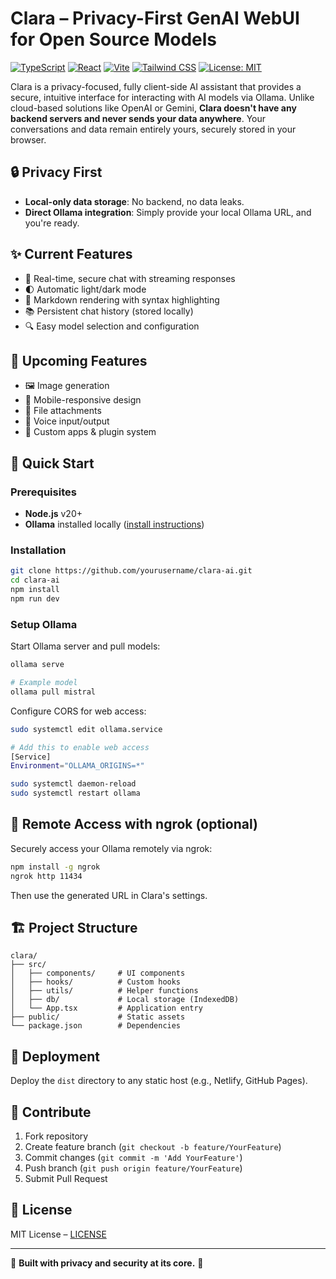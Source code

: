# Clara – Privacy-First GenAI WebUI for Open Source Models

[![TypeScript](https://img.shields.io/badge/TypeScript-5.5.3-blue.svg)](https://www.typescriptlang.org/)
[![React](https://img.shields.io/badge/React-18.3.1-blue.svg)](https://reactjs.org/)
[![Vite](https://img.shields.io/badge/Vite-5.4.2-646CFF.svg)](https://vitejs.dev/)
[![Tailwind CSS](https://img.shields.io/badge/Tailwind_CSS-3.4.1-38B2AC.svg)](https://tailwindcss.com/)
[![License: MIT](https://img.shields.io/badge/License-MIT-yellow.svg)](https://opensource.org/licenses/MIT)

Clara is a privacy-focused, fully client-side AI assistant that provides a secure, intuitive interface for interacting with AI models via Ollama. Unlike cloud-based solutions like OpenAI or Gemini, **Clara doesn't have any backend servers and never sends your data anywhere**. Your conversations and data remain entirely yours, securely stored in your browser.

## 🔒 Privacy First
- **Local-only data storage**: No backend, no data leaks.
- **Direct Ollama integration**: Simply provide your local Ollama URL, and you're ready.

## ✨ Current Features
- 💬 Real-time, secure chat with streaming responses
- 🌓 Automatic light/dark mode
- 📝 Markdown rendering with syntax highlighting
- 📚 Persistent chat history (stored locally)
- 🔍 Easy model selection and configuration

## 🚧 Upcoming Features
- 🖼️ Image generation
- 📱 Mobile-responsive design
- 📎 File attachments
- 🎤 Voice input/output
- 🔌 Custom apps & plugin system

## 🚀 Quick Start

### Prerequisites
- **Node.js** v20+
- **Ollama** installed locally ([install instructions](https://ollama.ai/))

### Installation
```bash
git clone https://github.com/yourusername/clara-ai.git
cd clara-ai
npm install
npm run dev
```

### Setup Ollama

Start Ollama server and pull models:
```bash
ollama serve

# Example model
ollama pull mistral
```

Configure CORS for web access:
```bash
sudo systemctl edit ollama.service

# Add this to enable web access
[Service]
Environment="OLLAMA_ORIGINS=*"

sudo systemctl daemon-reload
sudo systemctl restart ollama
```

## 🔗 Remote Access with ngrok (optional)
Securely access your Ollama remotely via ngrok:

```bash
npm install -g ngrok
ngrok http 11434
```
Then use the generated URL in Clara's settings.

## 🏗️ Project Structure
```
clara/
├── src/
│   ├── components/     # UI components
│   ├── hooks/          # Custom hooks
│   ├── utils/          # Helper functions
│   ├── db/             # Local storage (IndexedDB)
│   └── App.tsx         # Application entry
├── public/             # Static assets
└── package.json        # Dependencies
```

## 🚢 Deployment
Deploy the `dist` directory to any static host (e.g., Netlify, GitHub Pages).

## 🤝 Contribute
1. Fork repository
2. Create feature branch (`git checkout -b feature/YourFeature`)
3. Commit changes (`git commit -m 'Add YourFeature'`)
4. Push branch (`git push origin feature/YourFeature`)
5. Submit Pull Request

## 📄 License
MIT License – [LICENSE](LICENSE)

---

🌟 **Built with privacy and security at its core.** 🌟